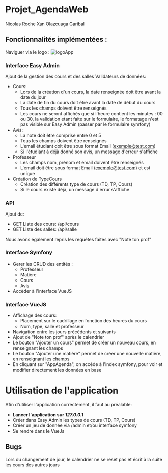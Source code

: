 # Projet_AgendaWeb
Nicolas Roche
Xan Olazcuaga Garibal
## Fonctionnalités implémentées :

Naviguer via le logo :
![logoApp](https://i.ibb.co/Yh3L9j2/Capture-d-e-cran-2020-03-19-a-14-45-34.png)

### Interface Easy Admin
Ajout de la gestion des cours et des salles
Validateurs de données: 
- Cours:
    - Lors de la création d'un cours, la date renseignée doit être avant la date du jour
    - La date de fin du cours doit être avant la date de début du cours
    - Tous les champs doivent être renseignés
    - Les cours ne seront affichés que si l'heure contient les minutes : 00 ou 30, la validation etant faite sur le formulaire, le formatage n'est pas visible sur Easy Admin (passer par le formulaire symfony)
- Avis:
    - La note doit être comprise entre 0 et 5
    - Tous les champs doivent être renseignés
    - L'email étudiant doit être sous format Email (exemple@test.com)
    - Si l'étudiant à déjà donné son avis, un message d'erreur s'affiche
- Professeur
    - Les champs nom, prénom et email doivent être renseignés
    - L'email doit être sous format Email (exemple@test.com) et est unique
- Création de TypeCours
    - Création des différents type de cours (TD, TP, Cours)
    - Si le cours existe déjà, un message d'errur s'affiche

### API
Ajout de:
- GET Liste des cours: /api/cours
- GET Liste des salles: /api/salle

Nous avons également repris les requêtes faites avec "Note ton prof"

### Interface Symfony
- Gerer les CRUD des entités :
    - Professeur
    - Matière
    - Cours
    - Avis
- Accèder à l'interface VueJS

### Interface VueJS
- Affichage des cours:
    - Placement sur le cadrillage en fonction des heures du cours
    - Nom, type, salle et professeur
- Navigation entre les jours précédents et suivants
- Ajout de "Note ton prof" après le calendrier
- Le bouton "Ajouter un cours" permet de créer un nouveau cours, en renseignant les champs
- Le bouton "Ajouter une matière" permet de créer une nouvelle matière, en renseignant les champs
- En cliquant sur "AppAgenda", on accède à l'index symfony, pour voir et modifier directement les données en base

# Utilisation de l'application
Afin d'utiliser l'application correctement, il faut au préalable:
- **Lancer l'application sur _127.0.0.1_**
- Créer dans Easy Admin les types de cours (TD, TP, Cours)
- Créer un jeu de donnée via /admin et/ou interface symfony
- Se rendre dans le VueJs

## Bugs
Lors du changement de jour, le calendrier ne se reset pas et écrit à la suite les cours des autres jours
